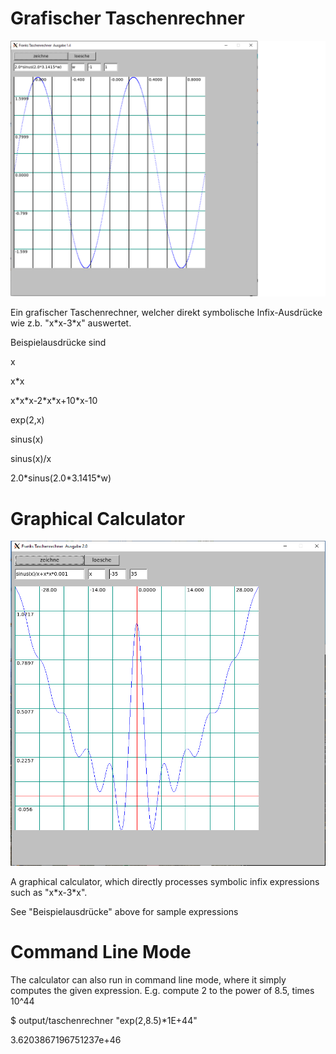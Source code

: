 # Grafischer Taschenrechner
![sinus bild](sinus_rechner.png "Sinus Rechner")

Ein grafischer Taschenrechner, welcher direkt symbolische Infix-Ausdrücke wie z.b. "x&ast;x-3&ast;x" auswertet.

Beispielausdrücke sind

x

x&ast;x

x&ast;x&ast;x-2&ast;x&ast;x+10&ast;x-10

exp(2,x)

sinus(x)

sinus(x)/x

2.0&ast;sinus(2.0&ast;3.1415&ast;w)





# Graphical Calculator
![sinus bild](spezialfunktion.png "Spezialfunktion")

A graphical calculator, which directly processes symbolic infix expressions such as "x&ast;x-3&ast;x".

See "Beispielausdrücke" above for sample expressions

# Command Line Mode

The calculator can also run in command line mode, where it simply computes the given expression. 
E.g. compute 2 to the power of 8.5, times 10^44

\$ output/taschenrechner "exp(2,8.5)&ast;1E+44"

3.6203867196751237e+46

